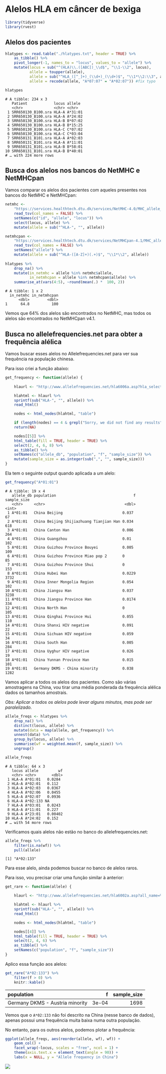 Alelos HLA em câncer de bexiga
================

``` r
library(tidyverse)
library(rvest)
```

## Alelos dos pacientes

``` r
hlatypes <- read.table("./hlatypes.txt", header = TRUE) %>%
    as_tibble() %>%
    pivot_longer(-1, names_to = "locus", values_to = "allele") %>%
    mutate(locus = sub("^(HLA)\\.([ABC])_\\d$", "\\1-\\2", locus),
           allele = toupper(allele),
           allele = sub("^HLA_([^_]+)_(\\d+)_(\\d+)$", "\\1*\\2:\\3", allele),
           allele = recode(allele, "A*07:07" = "A*02:07")) #fix typo

hlatypes
```

    # A tibble: 234 x 3
       Patient            locus allele 
       <chr>              <chr> <chr>  
     1 SRR650130_B100.sra HLA-A A*31:01
     2 SRR650130_B100.sra HLA-A A*24:02
     3 SRR650130_B100.sra HLA-B B*07:02
     4 SRR650130_B100.sra HLA-B B*15:25
     5 SRR650130_B100.sra HLA-C C*07:02
     6 SRR650130_B100.sra HLA-C C*03:04
     7 SRR650131_B101.sra HLA-A A*02:03
     8 SRR650131_B101.sra HLA-A A*11:01
     9 SRR650131_B101.sra HLA-B B*58:01
    10 SRR650131_B101.sra HLA-B B*40:01
    # … with 224 more rows

## Busca dos alelos nos bancos do NetMHC e NetMHCpan

Vamos comparar os alelos dos pacientes com aqueles presentes nos bancos
do NetMHC e NetMHCpan:

``` r
netmhc <- 
    "https://services.healthtech.dtu.dk/services/NetMHC-4.0/MHC_allele_names.txt" %>%
    read_tsv(col_names = FALSE) %>%
    setNames(c("id", "allele", "locus")) %>%
    select(locus, allele) %>%
    mutate(allele = sub("^HLA-", "", allele))

netmhcpan <- 
    "https://services.healthtech.dtu.dk/services/NetMHCpan-4.1/MHC_allele_names.txt" %>%
    read_tsv(col_names = FALSE) %>%
    setNames("allele") %>%
    mutate(allele = sub("^HLA-([A-Z]+)(.+)$", "\\1*\\2", allele))
   
hlatypes %>%
    drop_na() %>%
    mutate(in_netmhc = allele %in% netmhc$allele,
           in_netmhcpan = allele %in% netmhcpan$allele) %>%
    summarise_at(vars(4:5), ~round(mean(.) *  100, 2))
```

    # A tibble: 1 x 2
      in_netmhc in_netmhcpan
          <dbl>        <dbl>
    1      64.8          100

Vemos que 64% dos alelos são encontrados no NetMHC, mas todos os alelos
são encontrados no NetMHCpan v4.1.

## Busca no allelefrequencies.net para obter a frequência alélica

Vamos buscar esses alelos no Allelefrequencies.net para ver sua
frequência na população chinesa.

Para isso criei a função abaixo:

``` r
get_frequency <- function(allele) {
    
    hlaurl <- "http://www.allelefrequencies.net/hla6006a.asp?hla_selection=%s&hla_country=China"

    hlahtml <- hlaurl %>%
    sprintf(sub("HLA-", "", allele)) %>%
    read_html()

    nodes <- html_nodes(hlahtml, "table")

    if (length(nodes) == 4 & grepl("Sorry, we did not find any results", nodes[[4]]))
    return(NA)

    nodes[[5]] %>%
    html_table(fill = TRUE, header = TRUE) %>%
    select(2, 4, 6, 8) %>%
    as_tibble() %>%
    setNames(c("allele_db", "population", "f", "sample_size")) %>%
    mutate(sample_size = as.integer(sub(",", "", sample_size)))
}
```

Ela tem o seguinte output quando aplicada a um alelo:

``` r
get_frequency("A*01:01")
```

    # A tibble: 19 x 4
       allele_db population                                   f sample_size
       <chr>     <chr>                                    <dbl>       <int>
     1 A*01:01   China Beijing                           0.037           67
     2 A*01:01   China Beijing Shijiazhuang Tianjian Han 0.034          618
     3 A*01:01   China Canton Han                        0.006          264
     4 A*01:01   China Guangzhou                         0.01           102
     5 A*01:01   China Guizhou Province Bouyei           0.005          109
     6 A*01:01   China Guizhou Province Miao pop 2       0               85
     7 A*01:01   China Guizhou Province Shui             0              153
     8 A*01:01   China Hubei Han                         0.0229        3732
     9 A*01:01   China Inner Mongolia Region             0.054          102
    10 A*01:01   China Jiangsu Han                       0.037         3238
    11 A*01:01   China Jiangsu Province Han              0.0174         334
    12 A*01:01   China North Han                         0              105
    13 A*01:01   China Qinghai Province Hui              0.055          110
    14 A*01:01   China Shanxi HIV negative               0.091           22
    15 A*01:01   China Sichuan HIV negative              0.059           34
    16 A*01:01   China South Han                         0.005          284
    17 A*01:01   China Uyghur HIV negative               0.026           19
    18 A*01:01   China Yunnan Province Han               0.015          101
    19 A*01:01   Germany DKMS - China minority           0.038         1282

Vamos aplicar a todos os alelos dos pacientes. Como são várias
amostragens na China, vou tirar uma média ponderada da frequência
alélica dados os tamanhos amostrais.

*Obs: Aplicar a todos os alelos pode levar alguns minutos, mas pode ser
paralelizado.*

``` r
allele_freqs <- hlatypes %>% 
    drop_na() %>%
    distinct(locus, allele) %>%
    mutate(data = map(allele, get_frequency)) %>%
    unnest(data) %>%
    group_by(locus, allele) %>%
    summarise(wf = weighted.mean(f, sample_size)) %>%
    ungroup()

allele_freqs
```

    # A tibble: 64 x 3
       locus allele         wf
       <chr> <chr>       <dbl>
     1 HLA-A A*01:01   0.0284 
     2 HLA-A A*02:01   0.112  
     3 HLA-A A*02:03   0.0367 
     4 HLA-A A*02:06   0.0455 
     5 HLA-A A*02:07   0.0936 
     6 HLA-A A*02:133 NA      
     7 HLA-A A*03:01   0.0243 
     8 HLA-A A*11:01   0.227  
     9 HLA-A A*23:01   0.00402
    10 HLA-A A*24:02   0.152  
    # … with 54 more rows

Verificamos quais alelos não estão no banco do allelefrequencies.net:

``` r
allele_freqs %>% 
    filter(is.na(wf)) %>%
    pull(allele)
```

    [1] "A*02:133"

Para esse alelo, ainda podemos buscar no banco de alelos raros.

Para isso, vou precisar criar uma função similar à anterior:

``` r
get_rare <- function(allele) {

    hlaurl <- "http://www.allelefrequencies.net/hla6002a.asp?all_name=%s"

    hlahtml <- hlaurl %>%
    sprintf(sub("HLA-", "", allele)) %>%
    read_html()

    nodes <- html_nodes(hlahtml, "table")

    nodes[[4]] %>%
    html_table(fill = TRUE, header = TRUE) %>%
    select(2, 4, 6) %>%
    as_tibble() %>%
    setNames(c("population", "f", "sample_size"))
}
```

Aplico essa função aos alelos:

``` r
get_rare("A*02:133") %>%
    filter(f > 0) %>%
    knitr::kable()
```

| population                      |     f | sample\_size |
| :------------------------------ | ----: | -----------: |
| Germany DKMS - Austria minority | 3e-04 |         1698 |

Vemos que o `A*02:133` não foi descrito na China (nesse banco de dados),
apenas possui uma frequência muita baixa numa outra população.

No entanto, para os outros alelos, podemos plotar a frequência:

``` r
ggplot(allele_freqs, aes(reorder(allele, wf), wf)) +
    geom_col() +
    facet_wrap(~locus, scales = "free", ncol = 1) +
    theme(axis.text.x = element_text(angle = 90)) +
    labs(x = NULL, y = "Allele frequency in China")
```

![](eda_files/figure-gfm/unnamed-chunk-10-1.png)<!-- -->
